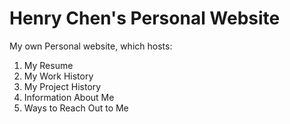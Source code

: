 # Henry Chen's Personal Website
My own Personal website, which hosts: 
1. My Resume
2. My Work History
3. My Project History
4. Information About Me
5. Ways to Reach Out to Me
